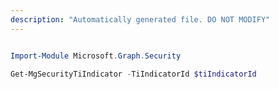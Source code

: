 ```yaml
---
description: "Automatically generated file. DO NOT MODIFY"
---
```


```powershell

Import-Module Microsoft.Graph.Security

Get-MgSecurityTiIndicator -TiIndicatorId $tiIndicatorId

```